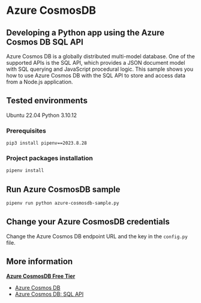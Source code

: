 # Azure CosmosDB

## Developing a Python app using the Azure Cosmos DB SQL API
Azure Cosmos DB is a globally distributed multi-model database. One of the supported APIs is the SQL API, which provides a JSON document model with SQL querying and JavaScript procedural logic. This sample shows you how to use Azure Cosmos DB with the SQL API to store and access data from a Node.js application.

## Tested environments
Ubuntu 22.04
Python 3.10.12

### Prerequisites
```
pip3 install pipenv==2023.8.28
```

### Project packages installation
```bash
pipenv install
```

## Run Azure CosmosDB sample
```bash
pipenv run python azure-cosmosdb-sample.py
```

## Change your Azure CosmosDB credentials
Change the Azure Cosmos DB endpoint URL and the key in the `config.py` file.

## More information

[**Azure CosmosDB Free Tier**](https://learn.microsoft.com/en-us/azure/cosmos-db/free-tier)
- [Azure Cosmos DB](https://docs.microsoft.com/azure/cosmos-db/introduction)
- [Azure Cosmos DB: SQL API](https://docs.microsoft.com/en-us/azure/cosmos-db/sql-api-introduction)